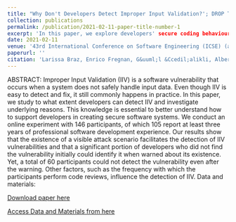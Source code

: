 ```yaml
---
title: "Why Don't Developers Detect Improper Input Validation?'; DROP TABLE Papers; --"
collection: publications
permalink: /publication/2021-02-11-paper-title-number-1
excerpt: 'In this paper, we explore developers' secure coding behaviours, more specifically why they don't detect Improper Input Validation (IIV), which is a prevalent vulnerability in software systems.'
date: 2021-02-11
venue: '43rd International Conference on Software Engineering (ICSE) (accepted)'
paperurl: ''
citation: 'Larissa Braz, Enrico Fregnan, G&uuml;l &Ccedil;alikli, Alberto Bacchelli. (2021). &quot;Why Don't Developers Detect Improper Input Validation?'; DROP TABLE Papers; --&quot; <i>43rd International Conference on Software Engineering (ICSE) (accepted)</i>.'
---
```



ABSTRACT:
Improper Input Validation (IIV) is a software vulnerability that occurs when a system does not safely handle input data. Even though IIV is easy to detect and fix, it still commonly happens in practice. In this paper, we study to what extent developers can detect IIV and investigate underlying reasons. This knowledge is essential to better understand how to support developers in creating secure software systems. We conduct an online experiment with 146 participants, of which 105 report at least three years of professional software development experience. Our results show that the existence of a visible attack scenario facilitates the detection of IIV vulnerabilities and that a significant portion of developers who did not find the vulnerability initially could identify it when warned about its existence. Yet, a total of 60 participants could not detect the vulnerability even after the warning. Other factors, such as the frequency with which the participants perform code reviews, influence the detection of IIV. Data and materials:

[Download paper here](http://gulcalikli.github.io/files/priming.pdf)

[Access Data and Materials from here](https://zenodo.org/record/3996696#.YHnPLmQzbmE)
